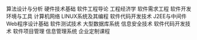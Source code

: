 算法设计与分析
硬件技术基础
软件工程导论
工程经济学
 软件需求工程
软件开发环境与工具
计算机网络
LINUX系统及其编程
软件代码开发技术
J2EE与中间件
Web程序设计基础
软件测试技术
大型数据库系统
信息安全技术
软件代码开发技术
软件项目管理
信息管理系统
企业定制课程
